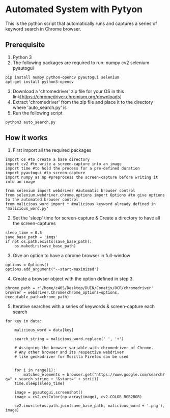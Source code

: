 # Automated System with Pytyon
This is the python script that automatically runs and  captures a series of keyword search in Chrome browser.

## Prerequisite
1. Python 3
2. The following packages are required to run: numpy cv2 selenium pyautogui
```
pip install numpy python-opencv pyautogui selenium
apt-get install python3-opencv
```
3. Download a 'chromedriver' zip file for your OS in this link[https://chromedriver.chromium.org/downloads]
4. Extract 'chromedriver' from the zip file and place it to the directory where 'auto_search.py' is 
5. Run the following script
```
python3 auto_search.py
```

## How it works
1. First import all the required packages

```
import os #to create a base directory
import cv2 #to write a screen-capture into an image
import time #to hold the process for a pre-defined duration
import pyautogui #to screen-capture
import numpy as np #preprocess the screen-capture before writing it into an image

from selenium import webdriver #automatic browser control
from selenium.webdriver.chrome.options import Options #to give options to the automated browser control
from malicious_word import * #malicious keyword already defined in 'malicious_word.py'
```

2. Set the 'sleep' time for screen-capture \& Create a directory to have all the screen-captures
```
sleep_time = 0.5
save_base_path = 'imgs'
if not os.path.exists(save_base_path):
    os.makedirs(save_base_path)
```

3. Give an option to have a chrome browser in full-window
```
options = Options()
options.add_argument("--start-maximized")
```

4. Create a browser object with the option defined in step 3.
```
chrome_path = r'/home/c405/Desktop/DUIN/Conatix/OCR/chromedriver'
browser = webdriver.Chrome(chrome_options=options, executable_path=chrome_path)
```

5. Iterative searches with a series of keywords \& screen-capture each search
```
for key in data:

    malicious_word = data[key]

    search_string = malicious_word.replace(' ', '+')

    # Assigning the browser variable with chromedriver of Chrome.
    # Any other browser and its respective webdriver
    # like geckodriver for Mozilla Firefox can be used


    for i in range(1):
        matched_elements = browser.get("https://www.google.com/search?q=" + search_string + "&start=" + str(i))
    time.sleep(sleep_time)

    image = pyautogui.screenshot()
    image = cv2.cvtColor(np.array(image), cv2.COLOR_RGB2BGR)

    cv2.imwrite(os.path.join(save_base_path, malicious_word + '.png'), image)
```
